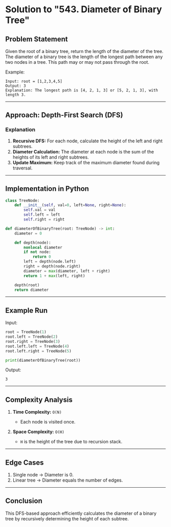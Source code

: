 # Solution to "543. Diameter of Binary Tree"

## Problem Statement

Given the root of a binary tree, return the length of the diameter of the tree. The diameter of a binary tree is the length of the longest path between any two nodes in a tree. This path may or may not pass through the root.

Example:

```
Input: root = [1,2,3,4,5]
Output: 3
Explanation: The longest path is [4, 2, 1, 3] or [5, 2, 1, 3], with length 3.
```

---

## Approach: Depth-First Search (DFS)

### Explanation

1. **Recursive DFS:** For each node, calculate the height of the left and right subtrees.
2. **Diameter Calculation:** The diameter at each node is the sum of the heights of its left and right subtrees.
3. **Update Maximum:** Keep track of the maximum diameter found during traversal.

---

## Implementation in Python

```python
class TreeNode:
    def __init__(self, val=0, left=None, right=None):
        self.val = val
        self.left = left
        self.right = right

def diameterOfBinaryTree(root: TreeNode) -> int:
    diameter = 0

    def depth(node):
        nonlocal diameter
        if not node:
            return 0
        left = depth(node.left)
        right = depth(node.right)
        diameter = max(diameter, left + right)
        return 1 + max(left, right)

    depth(root)
    return diameter
```

---

## Example Run

Input:

```python
root = TreeNode(1)
root.left = TreeNode(2)
root.right = TreeNode(3)
root.left.left = TreeNode(4)
root.left.right = TreeNode(5)

print(diameterOfBinaryTree(root))
```

Output:

```
3
```

---

## Complexity Analysis

1. **Time Complexity:** `O(N)`
    
    - Each node is visited once.
2. **Space Complexity:** `O(H)`
    
    - `H` is the height of the tree due to recursion stack.

---

## Edge Cases

1. Single node → Diameter is 0.
2. Linear tree → Diameter equals the number of edges.

---

## Conclusion

This DFS-based approach efficiently calculates the diameter of a binary tree by recursively determining the height of each subtree.
